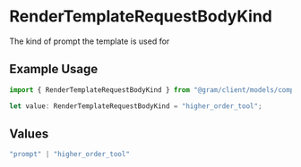 # RenderTemplateRequestBodyKind

The kind of prompt the template is used for

## Example Usage

```typescript
import { RenderTemplateRequestBodyKind } from "@gram/client/models/components";

let value: RenderTemplateRequestBodyKind = "higher_order_tool";
```

## Values

```typescript
"prompt" | "higher_order_tool"
```